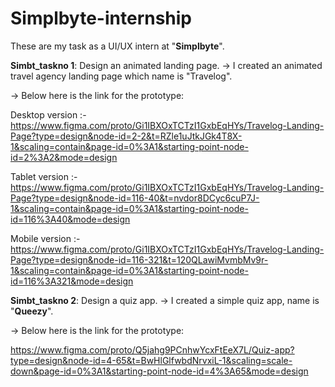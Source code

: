 # Simplbyte-internship


These are my task as a UI/UX intern at "**Simplbyte**".

**Simbt_taskno 1**: Design an animated landing page. -> I created an animated travel agency landing page which name is "Travelog".

-> Below here is the link for the prototype: 

Desktop version :- https://www.figma.com/proto/Gi1IBXOxTCTzI1GxbEqHYs/Travelog-Landing-Page?type=design&node-id=2-2&t=RZle1uJtkJGk4T8X-1&scaling=contain&page-id=0%3A1&starting-point-node-id=2%3A2&mode=design


Tablet version :- https://www.figma.com/proto/Gi1IBXOxTCTzI1GxbEqHYs/Travelog-Landing-Page?type=design&node-id=116-40&t=nvdor8DCyc6cuP7J-1&scaling=contain&page-id=0%3A1&starting-point-node-id=116%3A40&mode=design


Mobile version :- https://www.figma.com/proto/Gi1IBXOxTCTzI1GxbEqHYs/Travelog-Landing-Page?type=design&node-id=116-321&t=120QLawiMvmbMv9r-1&scaling=contain&page-id=0%3A1&starting-point-node-id=116%3A321&mode=design




**Simbt_taskno 2**: Design a quiz app. -> I created a simple quiz app, name is "**Queezy**".

-> Below here is the link for the prototype: 

https://www.figma.com/proto/Q5jahg9PCnhwYcxFtEeX7L/Quiz-app?type=design&node-id=4-65&t=BwHlGlfwbdNrvxiL-1&scaling=scale-down&page-id=0%3A1&starting-point-node-id=4%3A65&mode=design



